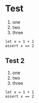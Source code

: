 # Test

1. one
1. two
1. three

```gleam
let x = 1 + 1
assert x == 2
```

## Test 2

1. one
1. two
1. three

```gleam
let x = 1 + 1
assert x == 2
```
